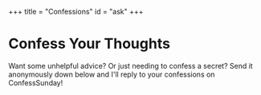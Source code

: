 +++
title = "Confessions"
id = "ask"
+++

# Confess Your Thoughts

Want some unhelpful advice? Or just needing to confess a secret? Send it anonymously down below and I'll reply to your confessions on ConfessSunday!

